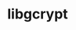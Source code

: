 ---
title: "libgcrypt"
layout: cache
categories: [package, develop-2024-02-11]
meta: {"versions": ["1.10.3"], "compilers": ["gcc@=11.4.0", "gcc@=7.5.0", "gcc@=9.4.0", "oneapi@=2024.0.0"], "oss": ["ubuntu18.04", "ubuntu20.04", "ubuntu22.04"], "platforms": ["linux"], "targets": ["neoverse_v1", "neoverse_v2", "ppc64le", "x86_64_v3"], "stacks": ["e4s", "e4s-neoverse-v2", "e4s-neoverse_v1", "e4s-oneapi", "e4s-power", "radiuss", "root", "tutorial"], "num_specs": 7, "num_specs_by_stack": {"root": 7, "radiuss": 1, "e4s-neoverse_v1": 1, "e4s-power": 1, "e4s": 1, "e4s-neoverse-v2": 1, "tutorial": 1, "e4s-oneapi": 1}}
spec_details: [{"hash": "waq5gyoo6mh2p3obrbydbd75ncseyzzt", "compiler": "gcc@=7.5.0", "versions": ["1.10.3"], "os": "ubuntu18.04", "platform": "linux", "target": "x86_64_v3", "variants": ["build_system=autotools"], "stacks": ["root", "radiuss"], "size": "-", "tarball": "https://binaries.spack.io/develop-2024-02-11/build_cache/linux-ubuntu18.04-x86_64_v3/gcc-7.5.0/libgcrypt-1.10.3/linux-ubuntu18.04-x86_64_v3-gcc-7.5.0-libgcrypt-1.10.3-waq5gyoo6mh2p3obrbydbd75ncseyzzt.spack"}, {"hash": "tzkbrzi7lc5gs775fbvlvt6lxx46ya2g", "compiler": "gcc@=11.4.0", "versions": ["1.10.3"], "os": "ubuntu20.04", "platform": "linux", "target": "neoverse_v1", "variants": ["build_system=autotools"], "stacks": ["root", "e4s-neoverse_v1"], "size": "-", "tarball": "https://binaries.spack.io/develop-2024-02-11/build_cache/linux-ubuntu20.04-neoverse_v1/gcc-11.4.0/libgcrypt-1.10.3/linux-ubuntu20.04-neoverse_v1-gcc-11.4.0-libgcrypt-1.10.3-tzkbrzi7lc5gs775fbvlvt6lxx46ya2g.spack"}, {"hash": "jm6gkbi3tgsdgb2tbj2ivrjgjflw7sao", "compiler": "gcc@=9.4.0", "versions": ["1.10.3"], "os": "ubuntu20.04", "platform": "linux", "target": "ppc64le", "variants": ["build_system=autotools"], "stacks": ["e4s-power", "root"], "size": "-", "tarball": "https://binaries.spack.io/develop-2024-02-11/build_cache/linux-ubuntu20.04-ppc64le/gcc-9.4.0/libgcrypt-1.10.3/linux-ubuntu20.04-ppc64le-gcc-9.4.0-libgcrypt-1.10.3-jm6gkbi3tgsdgb2tbj2ivrjgjflw7sao.spack"}, {"hash": "lcq6ukpjd2kw7cv44rg6snvrgkoifez4", "compiler": "gcc@=11.4.0", "versions": ["1.10.3"], "os": "ubuntu20.04", "platform": "linux", "target": "x86_64_v3", "variants": ["build_system=autotools"], "stacks": ["root", "e4s"], "size": "-", "tarball": "https://binaries.spack.io/develop-2024-02-11/build_cache/linux-ubuntu20.04-x86_64_v3/gcc-11.4.0/libgcrypt-1.10.3/linux-ubuntu20.04-x86_64_v3-gcc-11.4.0-libgcrypt-1.10.3-lcq6ukpjd2kw7cv44rg6snvrgkoifez4.spack"}, {"hash": "7bmcbnym5hbnfytpzyri6crjktgzryku", "compiler": "gcc@=11.4.0", "versions": ["1.10.3"], "os": "ubuntu22.04", "platform": "linux", "target": "neoverse_v2", "variants": ["build_system=autotools"], "stacks": ["root", "e4s-neoverse-v2"], "size": "-", "tarball": "https://binaries.spack.io/develop-2024-02-11/build_cache/linux-ubuntu22.04-neoverse_v2/gcc-11.4.0/libgcrypt-1.10.3/linux-ubuntu22.04-neoverse_v2-gcc-11.4.0-libgcrypt-1.10.3-7bmcbnym5hbnfytpzyri6crjktgzryku.spack"}, {"hash": "kyxxeqgriipp64uvz4mufbrn7djzotnn", "compiler": "gcc@=11.4.0", "versions": ["1.10.3"], "os": "ubuntu22.04", "platform": "linux", "target": "x86_64_v3", "variants": ["build_system=autotools"], "stacks": ["root", "tutorial"], "size": "-", "tarball": "https://binaries.spack.io/develop-2024-02-11/build_cache/linux-ubuntu22.04-x86_64_v3/gcc-11.4.0/libgcrypt-1.10.3/linux-ubuntu22.04-x86_64_v3-gcc-11.4.0-libgcrypt-1.10.3-kyxxeqgriipp64uvz4mufbrn7djzotnn.spack"}, {"hash": "rtezrdj2g54sofxv2nss5xhheyd5hh55", "compiler": "oneapi@=2024.0.0", "versions": ["1.10.3"], "os": "ubuntu22.04", "platform": "linux", "target": "x86_64_v3", "variants": ["build_system=autotools"], "stacks": ["root", "e4s-oneapi"], "size": "-", "tarball": "https://binaries.spack.io/develop-2024-02-11/build_cache/linux-ubuntu22.04-x86_64_v3/oneapi-2024.0.0/libgcrypt-1.10.3/linux-ubuntu22.04-x86_64_v3-oneapi-2024.0.0-libgcrypt-1.10.3-rtezrdj2g54sofxv2nss5xhheyd5hh55.spack"}]
---